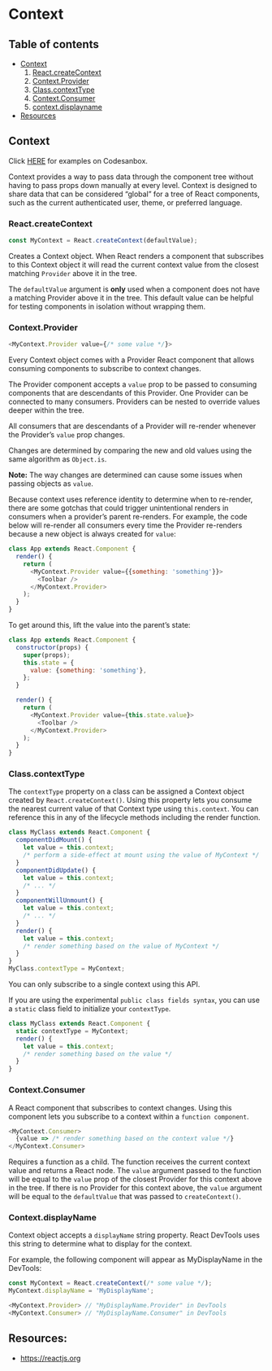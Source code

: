 # Context

## Table of contents
* [Context](#context)
    1. [React.createContext](#react.createcontext)
    2. [Context.Provider](#context.provider)
    3. [Class.contextType](#class.contexttype)
    4. [Context.Consumer](#context.consumer)
    5. [context.displayname](#context.displayname)
* [Resources](#resources)


## Context

Click [HERE](https://codesandbox.io/s/context-feqpb?file=/src/App.js) for examples on Codesanbox.

Context provides a way to pass data through the component tree without having to pass props down manually at every level. Context is designed to share data that can be considered “global” for a tree of React components, such as the current authenticated user, theme, or preferred language.

### React.createContext

```js
const MyContext = React.createContext(defaultValue);
```

Creates a Context object. When React renders a component that subscribes to this Context object it will read the current context value from the closest matching `Provider` above it in the tree.

The `defaultValue` argument is __only__ used when a component does not have a matching Provider above it in the tree. This default value can be helpful for testing components in isolation     without wrapping them. 

### Context.Provider

```js
<MyContext.Provider value={/* some value */}>
```

Every Context object comes with a Provider React component that allows consuming components to subscribe to context changes.

The Provider component accepts a `value` prop to be passed to consuming components that are descendants of this Provider. One Provider can be connected to many consumers. Providers can be nested to override values deeper within the tree.

All consumers that are descendants of a Provider will re-render whenever the Provider’s `value` prop changes.

Changes are determined by comparing the new and old values using the same algorithm as `Object.is`.

__Note:__ The way changes are determined can cause some issues when passing objects as `value`.

Because context uses reference identity to determine when to re-render, there are some gotchas that could trigger unintentional renders in consumers when a provider’s parent re-renders. For example, the code below will re-render all consumers every time the Provider re-renders because a new object is always created for `value`:

```js
class App extends React.Component {
  render() {
    return (
      <MyContext.Provider value={{something: 'something'}}>
        <Toolbar />
      </MyContext.Provider>
    );
  }
}
```

To get around this, lift the value into the parent’s state:

```js
class App extends React.Component {
  constructor(props) {
    super(props);
    this.state = {
      value: {something: 'something'},
    };
  }

  render() {
    return (
      <MyContext.Provider value={this.state.value}>
        <Toolbar />
      </MyContext.Provider>
    );
  }
}
```

### Class.contextType

The `contextType` property on a class can be assigned a Context object created by `React.createContext()`. Using this property lets you consume the nearest current value of that Context type using `this.context`. You can reference this in any of the lifecycle methods including the render function.

```js
class MyClass extends React.Component {
  componentDidMount() {
    let value = this.context;
    /* perform a side-effect at mount using the value of MyContext */
  }
  componentDidUpdate() {
    let value = this.context;
    /* ... */
  }
  componentWillUnmount() {
    let value = this.context;
    /* ... */
  }
  render() {
    let value = this.context;
    /* render something based on the value of MyContext */
  }
}
MyClass.contextType = MyContext;
```

You can only subscribe to a single context using this API.

If you are using the experimental `public class fields syntax`, you can use a `static` class field to initialize your `contextType`.

```js
class MyClass extends React.Component {
  static contextType = MyContext;
  render() {
    let value = this.context;
    /* render something based on the value */
  }
}
```

### Context.Consumer

A React component that subscribes to context changes. Using this component lets you subscribe to a context within a `function component`.

```js
<MyContext.Consumer>
  {value => /* render something based on the context value */}
</MyContext.Consumer>
```

Requires a function as a child. The function receives the current context value and returns a React node. The `value` argument passed to the function will be equal to the `value` prop of the closest Provider for this context above in the tree. If there is no Provider for this context above, the `value` argument will be equal to the `defaultValue` that was passed to `createContext()`.

### Context.displayName

Context object accepts a `displayName` string property. React DevTools uses this string to determine what to display for the context.

For example, the following component will appear as MyDisplayName in the DevTools:

```js
const MyContext = React.createContext(/* some value */);
MyContext.displayName = 'MyDisplayName';

<MyContext.Provider> // "MyDisplayName.Provider" in DevTools
<MyContext.Consumer> // "MyDisplayName.Consumer" in DevTools
```



## Resources:
* https://reactjs.org

